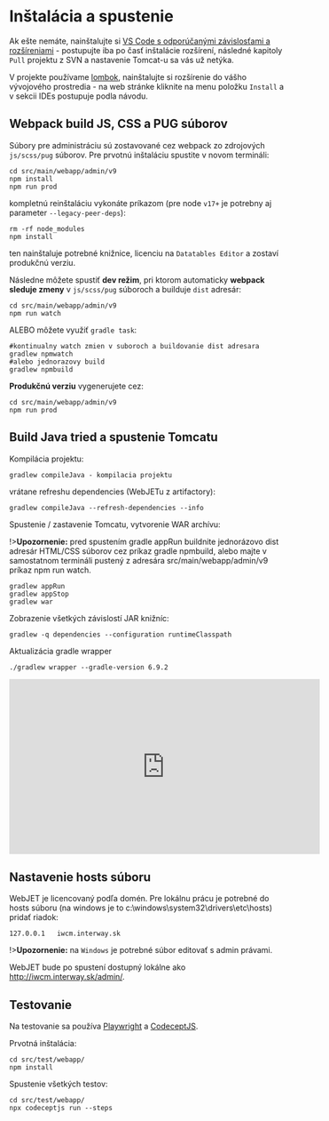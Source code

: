 # Inštalácia a spustenie

Ak ešte nemáte, nainštalujte si [VS Code s odporúčanými závislosťami a rozšíreniami](https://docs.webjetcms.sk/v8/#/install-config/vscode/setup) - postupujte iba po časť inštalácie rozšírení, následné kapitoly ```Pull``` projektu z SVN a nastavenie Tomcat-u sa vás už netýka.

V projekte používame [lombok](https://projectlombok.org), nainštalujte si rozšírenie do vášho vývojového prostredia - na web stránke kliknite na menu položku ```Install``` a v sekcii IDEs postupuje podla návodu.

## Webpack build JS, CSS a PUG súborov

Súbory pre administráciu sú zostavované cez webpack zo zdrojových ```js/scss/pug``` súborov. Pre prvotnú inštaláciu spustite v novom termináli:

```shell
cd src/main/webapp/admin/v9
npm install
npm run prod
```

kompletnú reinštaláciu vykonáte príkazom (pre node ```v17+``` je potrebny aj parameter ```--legacy-peer-deps```):

```shell
rm -rf node_modules
npm install
```

ten nainštaluje potrebné knižnice, licenciu na `Datatables Editor` a zostaví produkčnú verziu.

Následne môžete spustiť **dev režim**, pri ktorom automaticky **webpack sleduje zmeny** v ```js/scss/pug``` súboroch a builduje ```dist``` adresár:

```shell
cd src/main/webapp/admin/v9
npm run watch
```

ALEBO môžete využiť `gradle task`:

```shell
#kontinualny watch zmien v suboroch a buildovanie dist adresara
gradlew npmwatch
#alebo jednorazovy build
gradlew npmbuild
```

**Produkčnú verziu** vygenerujete cez:

```shell
cd src/main/webapp/admin/v9
npm run prod
```

## Build Java tried a spustenie Tomcatu

Kompilácia projektu:

```shell
gradlew compileJava - kompilacia projektu
```

vrátane refreshu dependencies (WebJETu z artifactory):

```shell
gradlew compileJava --refresh-dependencies --info
```

Spustenie / zastavenie Tomcatu, vytvorenie WAR archívu:

!>**Upozornenie:** pred spustením gradle appRun buildnite jednorázovo dist adresár HTML/CSS súborov cez príkaz gradle npmbuild, alebo majte v samostatnom termináli pustený z adresára src/main/webapp/admin/v9 príkaz npm run watch.

```shell
gradlew appRun
gradlew appStop
gradlew war
```

Zobrazenie všetkých závislostí JAR knižníc:

```shell
gradlew -q dependencies --configuration runtimeClasspath
```

Aktualizácia gradle wrapper

```shell
./gradlew wrapper --gradle-version 6.9.2
```

<div class="video-container">
    <iframe width="560" height="315" src="https://www.youtube.com/embed/ZHb8714HXNY" title="YouTube video player" frameborder="0" allow="accelerometer; autoplay; clipboard-write; encrypted-media; gyroscope; picture-in-picture" allowfullscreen></iframe>
</div>

## Nastavenie hosts súboru

WebJET je licencovaný podľa domén. Pre lokálnu prácu je potrebné do hosts súboru (na windows je to c:\windows\system32\drivers\etc\hosts) pridať riadok:

```
127.0.0.1   iwcm.interway.sk
```

!>**Upozornenie:** na `Windows` je potrebné súbor editovať s admin právami.

WebJET bude po spustení dostupný lokálne ako http://iwcm.interway.sk/admin/.

## Testovanie

Na testovanie sa používa [Playwright](https://github.com/microsoft/playwright/tree/master/docs) a [CodeceptJS](https://codecept.io/basics/).

Prvotná inštalácia:

```shell
cd src/test/webapp/
npm install
```

Spustenie všetkých testov:

```shell
cd src/test/webapp/
npx codeceptjs run --steps
```
